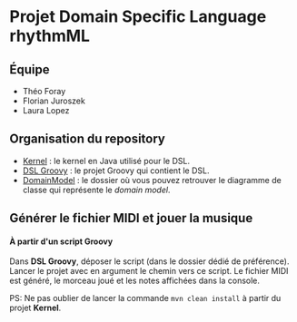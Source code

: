 # Projet Domain Specific Language rhythmML

## Équipe

* Théo Foray
* Florian Juroszek
* Laura Lopez

## Organisation du repository

* [Kernel](https://github.com/FlorianJuroszek/rhythmML/tree/master/kernel) : le kernel en Java utilisé pour le DSL. 
* [DSL Groovy](https://github.com/FlorianJuroszek/rhythmML/tree/master/dsl) : le projet Groovy qui contient le DSL.
* [DomainModel](https://github.com/FlorianJuroszek/rhythmML/blob/master/doc/lab2.mdj) : le dossier où vous pouvez retrouver le diagramme de classe qui représente le *domain model*.

## Générer le fichier MIDI et jouer la musique

#### À partir d'un script Groovy
Dans **DSL Groovy**, déposer le script (dans le dossier dédié de préférence). Lancer le projet avec en argument le chemin vers ce script. Le fichier MIDI est généré, le morceau joué et les notes affichées dans la console.

PS: Ne pas oublier de lancer la commande `mvn clean install` à partir du projet **Kernel**.
